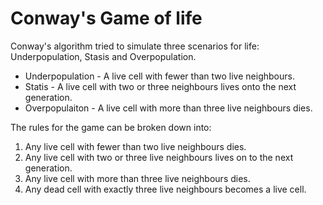 # Conway's Game of life

Conway's algorithm tried to simulate three scenarios for life: Underpopulation, Stasis and Overpopulation. 

- Underpopulation - A live cell with fewer than two live neighbours.
- Statis - A live cell with two or three neighbours lives onto the next generation.
- Overpopulaiton  - A live cell with more than three live neighbours dies.

The rules for the game can be broken down into:
1. Any live cell with fewer than two live neighbours dies.
2. Any live cell with two or three live neighbours lives on to the next generation.
3. Any live cell with more than three live neighbours dies.
4. Any dead cell with exactly three live neighbours becomes a live cell.